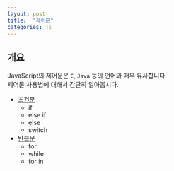 ```yaml
---
layout: post
title:  "제어문"
categories: js
---
```


## 개요
JavaScript의 제어문은 `C`, `Java` 등의 언어와 매우 유사합니다.  
제어문 사용법에 대해서 간단히 알아봅시다.

- [조건문](/js-course/조건문)
	- if
	- else if
	- else
	- switch
- [반복문](/js-course/반복문)
	- for
	- while
	- for in
